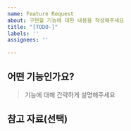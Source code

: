 ```yaml
---
name: Feature Request
about: 구현할 기능에 대한 내용을 작성해주세요
title: "[TODO-]"
labels: ''
assignees: ''

---
```


## 어떤 기능인가요?

> 기능에 대해 간략하게 설명해주세요

## 참고 자료(선택)
